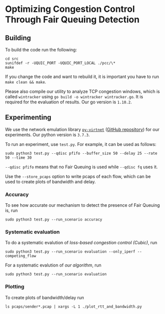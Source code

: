 # Optimizing Congestion Control Through Fair Queuing Detection

## Building

To build the code run the following:

```
cd src
sunifdef -r -UQUIC_PORT -UQUIC_PORT_LOCAL ./pcc/\*
make
```
If you change the code and want to rebuild it, it is important you have to run ``make clean && make``.

Please also compile our utility to analyze TCP congestion windows, which is called ```wintracker``` using ```go build -o wintracker wintracker.go```. It is required for the evaluation of results. Our go version is ```1.10.2```. 

## Experimenting

We use the network emulation library [```py-virtnet```](https://pypi.org/project/py-virtnet/) ([GitHub repository](https://github.com/CN-TU/py-virtnet)) for our experiments. Our python version is ```3.7.3```.

To run an experiment, use ```test.py```. For example, it can be used as follows:

    sudo python3 test.py --qdisc pfifo --buffer_size 50 --delay 25 --rate 50 --time 30

```--qdisc pfifo``` means that no Fair Queuing is used while ```--qdisc fq``` uses it. 

Use the ```--store_pcaps``` option to write pcaps of each flow, which can be used to create plots of bandwidth and delay. 
    
### Accuracy 

To see how accurate our mechanism to detect the presence of Fair Queuing is, run 

    sudo python3 test.py --run_scenario accuracy
        
### Systematic evaluation

To do a systematic evalution of *loss-based congestion control (Cubic)*, run

    sudo python3 test.py --run_scenario evaluation --only_iperf --competing_flow 
    
For a systematic evalution of *our algorithm*, run

    sudo python3 test.py --run_scenario evaluation
    
### Plotting

To create plots of bandwidth/delay run 

    ls pcaps/sender*.pcap | xargs -L 1 ./plot_rtt_and_bandwidth.py

